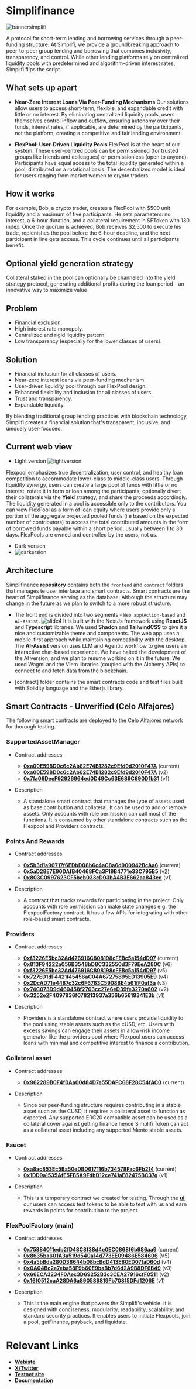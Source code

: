 # Simplifinance
![bannersimplifi](https://github.com/user-attachments/assets/386f315d-4abf-47bd-9a4d-99d7c0a0f1a7)

A protocol for short-term lending and borrowing services through a peer-funding structure. At Simplifi, we provide a groundbreaking approach to peer-to-peer group lending and borrowing that combines inclusivity, transparency, and control. While other lending platforms rely on centralized liquidity pools with predetermined and algorithm-driven interest rates, Simplifi flips the script.

## What sets up apart
- __Near-Zero Interest Loans Via Peer-Funding Mechanisms__
Our solutions allow users to access short-term, flexible, and expandable credit with little or no interest. By eliminating centralized liquidity pools, users themselves control inflow and outflow, ensuring autonomy over their funds, interest rates, if applicable, are determined by the participants, not the platform, creating a competitive and fair lending environment.

- __FlexPool: User-Driven Liquidity Pools__
FlexPool is at the heart of our system. These user-centred pools can be permissioned (for trusted groups like friends and colleagues) or permissionless (open to anyone). Participants have equal access to the total liquidity generated within a pool, distributed on a rotational basis. The decentralized model is ideal for users ranging from market women to crypto traders.

## How it works
For example, Bob, a crypto trader, creates a FlexPool with $500 unit liquidity and a maximum of five participants. He sets parameters: no interest, a 6-hour duration, and a collateral requirement in SFToken with 130 index. Once the quorum is achieved, Bob receives $2,500 to execute his trade, replenishes the pool before the 6-hour deadline, and the next participant in line gets access. This cycle continues until all participants benefit.

## Optional yield generation strategy
Collateral staked in the pool can optionally be channeled into the yield strategy protocol, generating additional profits during the loan period - an innovative way to maximize value
<!-- https://youtu.be/2huZ2onFBb0 --> 

## Problem
- Financial exclusion.
- High interest rate monopoly.
- Centralized and rigid liquidity pattern.
- Low transparency (especially for the lower classes of users).

## Solution
- Financial inclusion for all classes of users.
- Near-zero interest loans via peer-funding mechanism.
- User-driven liquidity pool through our FlexPool design.
- Enhanced flexibility and inclusion for all classes of users.
- Trust and transparency.
- Expandable liquidity.

By blending traditional group lending practices with blockchain technology, Simplifi creates a financial solution that's transparent, inclusive, and uniquely user-focused.

## Current web view
- Light version
![lightversion](https://github.com/user-attachments/assets/0f75c821-e791-46f7-85fc-9d2ba7df59ee)


Flexpool emphasizes true decentralization, user control, and healthy loan competition to accommodate lower-class to middle-class users. Through liquidity synergy, users can create a large pool of funds with little or no interest, rotate it in form or loan among the participants, optionally divert their collaterals via the __Yield__ strategy, and share the proceeds accordingly. The liquidity generated in a pool is accessible only to the contributors. You can view FlexPool as a form of loan equity where users provide only a portion of the aggregate projected pooled funds (i.e based on the expected number of contributors) to access the total contributed amounts in the form of borrowed funds payable within a short period, usually between 1 to 30 days. FlexPools are owned and controlled by the users, not us.

- Dark version
- ![darkersion](https://github.com/user-attachments/assets/bd9583dc-af81-43c8-9742-e95717f37308)


## Architecture

Simplifinance __[repository](https://github.com/simplifinance/simplifi/)__ contains both the `frontend` and `contract` folders that manages te user interface and smart contracts. Smart contracts are the heart of Simplifinance serving as the database. Although the structure may change in the future as we plan to switch to a more robust structure.

- The front end is divided into two segments - `Web app`/`Action-based` and `AI-Assist`. 
![slide4](https://github.com/user-attachments/assets/00aefd67-a545-43b9-9bee-74617aa585ab)
It is built with the NextJs framework using __ReactJS__ and __Typescript__ libraries. We used __Shadcn__ and __TailwindCSS__ to give it a nice and customizable theme and components. The web app uses a mobile-first approach while maintaining compatibility with the desktop. The __AI-Assist__ version uses LLM and Agentic workflow to give users an interactive chat-based experience. We have halted the development of the AI version, and we plan to resume working on it in the future. We used Wagmi and the Viem libraries (coupled with the Alchemy APIs) to connect to and fetch data from the blockchain. 

- [contract] folder contains the smart contracts code and test files built with Solidity language and the Etherjs library.

## Smart Contracts - Unverified (Celo Alfajores)
The following smart contracts are deployed to the Celo Alfajores network for thorough testing.

### SupportedAssetManager 
- Contract addresses
    - __[0xa00E598D0c6c2Ab62E74B1282c9Efd9d2010F47A]()__ (current)
    -  __[0xa00E598D0c6c2Ab62E74B1282c9Efd9d2010F47A]()__ (v2)
    - __[0x7fa06DeeF92926964ed0D49Cc63E689C690D1b31]()__ (v1)

- Description
    - A standalone smart contract that manages the type of assets used as base contribution and collateral. It can be used to add or remove assets. Only accounts with role permission can call most of the functions. It is consumed by other standalone contracts such as the Flexpool and Providers contracts. 

### Points And Rewards 
- Contract addresses
    - __[0x5b3d1a90717f6EDbD08b6c4aC8a6d900942BcAa6]()__ (current)
    -  __[0x5aD28E7E90DAfB40468FCa3F19B4771e33C795B5]()__ (v2)
    - __[0x803C0997623CF5bcb033cD03bA4B3E662aa843ed]()__ (v1)

- Description
    - A contract that tracks rewards for participating in the project. Only accounts with role permission can make state changes e.g. the FlexpoolFactory contract. It has a few APIs for integrating with other role-based smart contracts.   

### Providers 
- Contract addresses
    - __[0xf3226E5bc32Ad476916C808198cFEBc5a154dD97]()__ (current)
    - __[0x813F94222a056B3548bD8C332550d3F79EeA280C]()__ (v6)
    - __[0xf3226E5bc32Ad476916C808198cFEBc5a154dD97]()__ (v5)
    -  __[0x727ED1dF4421f45456aC04A67275895ED13905E9]()__ (v4)
    -  __[0x2DcAD71e4487c32c6F6763C59088E4b61fF0af3a]()__ (v3)
    - __[0x74C073D9d460458f2703cc27e6eD39fe3270a602]()__ (v2)
    - __[0x3252e2F4097936f078213937a356b65619341E3b]()__ (v1)

- Description
    - Providers is a standalone contract where users provide liquidity to the pool using stable assets such as the cUSD, etc. Users with excess savings can engage their assets in a low-risk income generator like the providers pool where Flexpool users can access loans with minimal and competitive interest to finance a contribution.

### Collateral asset 
- Contract addresses
    - __[0x962289B0F4f0Aa00d84D7a55DAFC68F28C54fAC0]()__ (current)

- Description
    - Since our peer-funding structure requires contributing in a stable asset such as the CUSD, it requires a collateral asset to function as expected. Any supported ERC20 compatible asset can be used as a collateral cover against getting finance hence Simplifi Token can act as a collateral asset including any supported Mento stable assets.

### Faucet 
- Contract addresses
    - __[0xa8ac853Ec5Ba50eDB0617116b734578Fac6Fb214]()__ (current)
    -  __[0x1DD9a1535AfE5FB5A9FdbD12ce741aE82475BC37q]()__ (v1)

- Description
    - This is a temporary contract we created for testing. Through the __[ui](https://testnet.simplifinance.xyz)__, our users can access test tokens to be able to test with us and earn rewards in points for contribution to the project.

### FlexPoolFactory (main) 
- Contract addresses
    - __[0x75884011edb2fD48C8f38d4e0EC0868f6b986aa9]()__ (current)
    - __[0x8635ba601A3a519d540a14d773EE09486E584606]()__ (V5)
    - __[0x4a5bBda280D38644b08bcBdD413E80ED07faD60d]()__ (v4)
    - __[0x0A04Bc2e7eba58F9b60E9baBb7d6d2A9B8DF6B49]()__ (v3)
    -  __[0x66ECA3234F0Aec3D69252B3c3CEA27916cfF0511]()__ (v2)
    - __[0x16f0512caA28DA6a890589819Fb70815DFd1206E]()__ (v1)

- Description
    - This is the main engine that powers the Simplifi's vehicle. It is designed with conciseness, modularity, readability, scalability, and standard security practices. It enables users to initiate Flexpools, join a pool, getFinance, payback, and liquidate.


# Relevant Links
- __[Webiste](https://simplifinance.xyz)__
- __[X/Twitter](https://x.com/SimpliFina)__
- __[Testnet site](https://testnet.simplifinance.xyz)__
- __[Documentation](https://simplifinance.gitbook.io/docs/)__









<!-- Verifer -->
<!-- This code is a collection of Solidity smart contracts and libraries that are part of a decentralized identity verification system. The system appears to be designed to handle identity attestations, verification of identity documents, and management of user verification statuses. Here's a breakdown of the key components:




OpenZeppelin Imports: The code uses several OpenZeppelin contracts and libraries, including:



Context.sol: Provides information about the current execution context.

Ownable.sol: Implements a basic access control mechanism with a single owner.

IERC20Permit.sol and IERC20.sol: Interfaces for ERC20 tokens with permit functionality.

Address.sol: A library for handling address-related operations.

SafeERC20.sol: A library for safe ERC20 token operations.

ReentrancyGuard.sol: A contract module to prevent reentrant calls.




Custom Libraries and Interfaces:



AttestationId.sol: Defines constants for different types of attestation identifiers.

CircuitConstantsV2.sol: Defines constants and structures for handling circuit-related data.

SelfStructs.sol: Contains data structures for identity verification.

Various interfaces (IDscCircuitVerifier.sol, IRegisterCircuitVerifier.sol, IIdentityVerificationHubV2.sol, ISelfVerificationRoot.sol) define the expected functionality for different parts of the system.




Main Contracts:



SelfVerificationRoot.sol: An abstract contract that provides base functionality for verifying and disclosing identity credentials.

Verifier.sol: The main contract that implements the SelfVerificationRoot, Ownable, and ReentrancyGuard contracts. It handles user verification and registration for claims.




Functionality:



Verification and Registration: The Verifier contract allows users to verify their identity and register for claims. It includes functions to set verification status, toggle wallet verification requirements, and handle verification hooks.

Scope Management: The contract includes functionality to update the scope used for verification.

Config Management: The contract allows setting and retrieving configuration IDs for verification.




Security Features:



Ownership: The contract uses the Ownable pattern to restrict certain functions to the contract owner.

Reentrancy Guard: The contract includes a reentrancy guard to prevent reentrant calls.

Verification Checks: The contract includes checks to ensure that users meet certain criteria (e.g., age verification, sanction checks) before they can be verified.




Events and Errors:



The contract emits events for important actions, such as when a user identifier is verified.

It includes custom errors for handling specific error conditions, such as invalid data formats and unauthorized callers.




Overall, this codebase is designed to provide a secure and decentralized way to verify identities and manage user verification statuses within a blockchain environment. -->



<!-- Verified Contracts -->
<!-- https://celoscan.io/address/0x5FA880883a4BB7b44ddCb115a09ff86c3d764C61#code Verifier -->
<!-- https://celoscan.io/address/0xEEB164Dce776B4B8Aa24Cc22f4E6Fe1c79Fa4fF7#code Flexpool -->
<!-- https://celoscan.io/address/0xcAc7738F4FCc4A70C8EEA7AA97237839A54E068A#code Provider -->
<!-- https://celoscan.io/address/0x8B247cE6A56e39E6C4b7090e68aA07b13C1ee0B8#code WrappedNative -->
